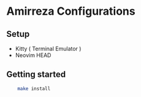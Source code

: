 # Amirreza Configurations


## Setup
- Kitty ( Terminal Emulator )
- Neovim HEAD

## Getting started
```bash
    make install
```


